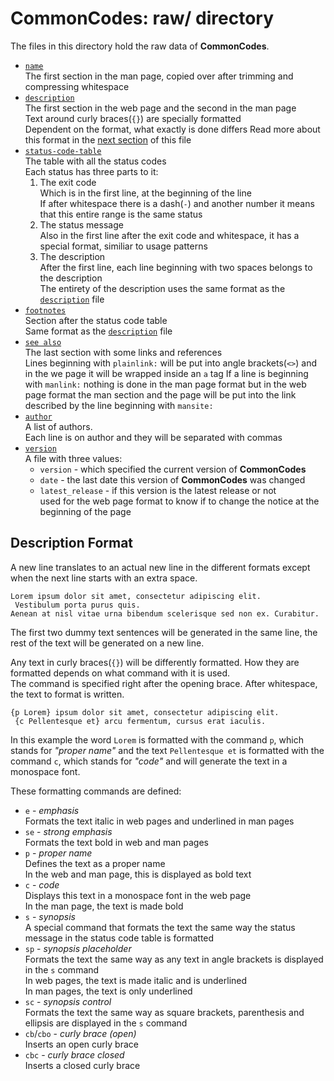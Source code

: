 # CommonCodes: raw/ directory #

The files in this directory hold the raw data of **CommonCodes**.

* [`name`](./name)  
  The first section in the man page, copied over after trimming and compressing
   whitespace
* [`description`](./description)  
  The first section in the web page and the second in the man page  
  Text around curly braces(`{}`) are specially formatted  
  Dependent on the format, what exactly is done differs
  Read more about this format in the [next section](#description-format) of this
   file
* [`status-code-table`](./status-code-table)  
  The table with all the status codes  
  Each status has three parts to it:
  1. The exit code  
     Which is in the first line, at the beginning of the line  
     If after whitespace there is a dash(`-`) and another number it means that
      this entire range is the same status
  2. The status message  
     Also in the first line after the exit code and whitespace, it has a special
      format, similiar to usage patterns
  3. The description  
     After the first line, each line beginning with two spaces belongs to the
      description  
     The entirety of the description uses the same format as the
      [`description`](./description) file
* [`footnotes`](./footnotes)  
  Section after the status code table  
  Same format as the [`description`](./description) file
* [`see also`](./see-also)  
  The last section with some links and references  
  Lines beginning with `plainlink:` will be put into angle brackets(`<>`) and in
   the we page it will be wrapped inside an `a` tag
  If a line is beginning with `manlink:` nothing is done in the man page format
   but in the web page format the man section and the page will be put into the
    link described by the line beginning with `mansite:`
* [`author`](./author)  
  A list of authors.  
  Each line is on author and they will be separated with commas
* [`version`](./version)  
  A file with three values:
  * `version` - which specified the current version of **CommonCodes**
  * `date` - the last date this version of **CommonCodes** was changed
  * `latest_release` - if this version is the latest release or not  
    used for the web page format to know if to change the notice at the
     beginning of the page

## Description Format ##

A new line translates to an actual new line in the different formats except
 when the next line starts with an extra space.

	Lorem ipsum dolor sit amet, consectetur adipiscing elit.
	 Vestibulum porta purus quis.
	Aenean at nisl vitae urna bibendum scelerisque sed non ex. Curabitur. 

The first two dummy text sentences will be generated in the same line, the rest
 of the text will be generated on a new line.

Any text in curly braces(`{}`) will be differently formatted. How they are
 formatted depends on what command with it is used.  
The command is specified right after the opening brace. After whitespace, the
 text to format is written.

	{p Lorem} ipsum dolor sit amet, consectetur adipiscing elit.
	 {c Pellentesque et} arcu fermentum, cursus erat iaculis. 

In this example the word `Lorem` is formatted with the command `p`, which stands
 for _"proper name"_ and the text `Pellentesque et` is formatted with the
 command `c`, which stands for _"code"_ and will generate the text in a
 monospace font.

These formatting commands are defined:

* `e` - _emphasis_  
  Formats the text italic in web pages and underlined in man pages
* `se` - _strong emphasis_  
  Formats the text bold in web and man pages
* `p` - _proper name_  
  Defines the text as a proper name  
  In the web and man page, this is displayed as bold text
* `c` - _code_  
  Displays this text in a monospace font in the web page  
  In the man page, the text is made bold
* `s` - _synopsis_  
  A special command that formats the text the same way the status message in the
   status code table is formatted
* `sp` - _synopsis placeholder_  
  Formats the text the same way as any text in angle brackets is displayed in
   the `s` command  
  In web pages, the text is made italic and is underlined  
  In man pages, the text is only underlined
* `sc` - _synopsis control_  
  Formats the text the same way as square brackets, parenthesis and ellipsis are
   displayed in the `s` command  
* `cb`/`cbo` - _curly brace (open)_  
  Inserts an open curly brace
* `cbc` - _curly brace closed_  
  Inserts a closed curly brace
